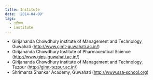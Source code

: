 ```yaml
---
title: Institute
date: '2014-04-09'
tags:
  - শ্রেণীকক্ষ
  - institute
---
```

* Girijananda Chowdhury institute of Management and Technology, Guwahati (http://www.gimt-guwahati.ac.in/)
* Girijananda Chowdhury Institute of Pharmaceutical Science (http://www.gips-guwahati.ac.in/)
* Girijananda Chowdhury institute of Management and Technology, Tezpur (http://gimt-tezpur.ac.in/)
* Shrimanta Shankar Academy, Guwahati (http://www.ssa-school.org)
